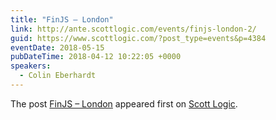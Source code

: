 ```yaml
---
title: "FinJS – London"
link: http://ante.scottlogic.com/events/finjs-london-2/
guid: https://www.scottlogic.com/?post_type=events&p=4384
eventDate: 2018-05-15
pubDateTime: 2018-04-12 10:22:05 +0000
speakers:
  - Colin Eberhardt
---
```


<p>The post <a rel="nofollow" href="http://ante.scottlogic.com/events/finjs-london-2/">FinJS &#8211; London</a> appeared first on <a rel="nofollow" href="http://ante.scottlogic.com">Scott Logic</a>.</p>